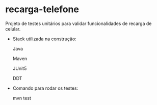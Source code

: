 # recarga-telefone
Projeto de testes unitários para validar funcionalidades de recarga de celular.

- Stack utilizada na construção:
 
    Java
    
    Maven
    
    JUnit5
    
    DDT

- Comando para rodar os testes:

    mvn test
